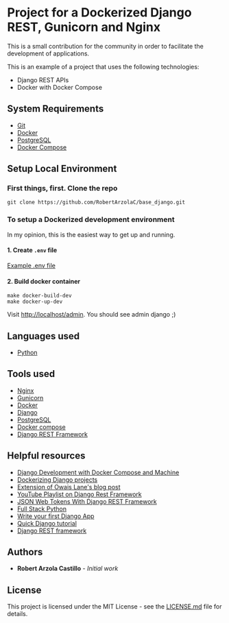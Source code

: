 # Project for a Dockerized Django REST, Gunicorn and Nginx

This is a small contribution for the community in order to facilitate the development of applications.

This is an example of a project that uses the following technologies:
+ Django REST APIs
+ Docker with Docker Compose


## System Requirements

+ [Git](https://git-scm.com/)
+ [Docker](https://www.docker.com/)
+ [PostgreSQL](http://www.postgresql.org/)
+ [Docker Compose](https://docs.docker.com/compose/)


## Setup Local Environment
### First things, first. Clone the repo

```
git clone https://github.com/RobertArzolaC/base_django.git
```


### To setup a Dockerized development environment

In my opinion, this is the easiest way to get up and running.


#### 1. Create `.env` file

[Example .env file](https://docs.google.com/document/d/1tdUjDeGbmv6caLwLjt6ctVBVBOO-ZcTnEsHvMWM_rz0/edit?usp=sharing)


#### 2. Build docker container

```
make docker-build-dev
make docker-up-dev
```

Visit [http://localhost/admin](http://localhost/admin). You should see admin django ;)


## Languages used
+ [Python](https://www.python.org/)


## Tools used
+ [Nginx](https://www.nginx.com/)
+ [Gunicorn](https://gunicorn.org/)
+ [Docker](https://www.docker.com/)
+ [Django](https://www.djangoproject.com/)
+ [PostgreSQL](http://www.postgresql.org/)
+ [Docker compose](https://docs.docker.com/compose/)
+ [Django REST Framework](http://www.django-rest-framework.org/)


## Helpful resources
+ [Django Development with Docker Compose and Machine](https://realpython.com/django-development-with-docker-compose-and-machine/)
+ [Dockerizing Django projects](http://ruddra.com/2016/08/14/docker-django-nginx-postgres/)
+ [Extension of Owais Lane's blog post](http://geezhawk.github.io/using-react-with-django-rest-framework)
+ [YouTube Playlist on Django Rest Framework](https://www.youtube.com/playlist?list=PLEsfXFp6DpzTOcOVdZF-th7BS_GYGguAS)
+ [JSON Web Tokens With Django REST Framework](https://www.youtube.com/watch?v=Fhcn2qx-4VQ)
+ [Full Stack Python](http://www.fullstackpython.com/)
+ [Write your first Django App](https://docs.djangoproject.com/en/1.10/intro/tutorial01/)
+ [Quick Django tutorial](http://drksephy.github.io/2015/07/16/django/)
+ [Django REST framework](http://www.django-rest-framework.org/tutorial/1-serialization/)


## Authors

* **Robert Arzola Castillo** - *Initial work*


## License

This project is licensed under the MIT License - see the [LICENSE.md](LICENSE.md) file for details.
